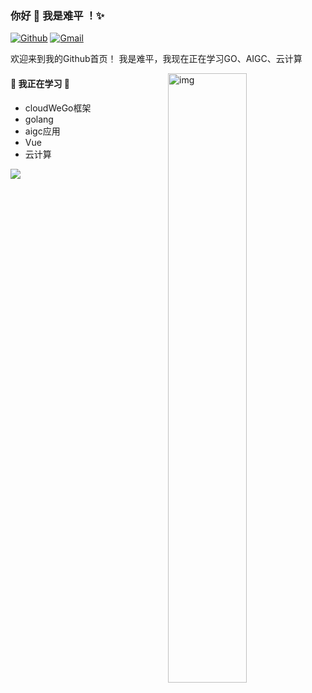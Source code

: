 ### 你好 👋 我是难平 ！✨


[![Github](https://img.shields.io/badge/-Github-000?style=flat&logo=Github&logoColor=white)](https://github.com/AdrianWangs)
[![Gmail](https://img.shields.io/badge/-Gmail-c14438?style=flat&logo=Gmail&logoColor=white)](wyz17601402786@gmail.com)


欢迎来到我的Github首页！ 我是难平，我现在正在学习GO、AIGC、云计算

<img align="right" alt="img" src="https://api.githubtrends.io/user/svg/AdrianWangs/repos?time_range=one_year&group=other&loc_metric=changed&theme=dark" width="50%" height="auto" />


#### 🌻 我正在学习 🌻
- cloudWeGo框架
- golang
- aigc应用
- Vue
- 云计算

<img src="https://github-readme-stats.vercel.app/api?username=AdrianWangs" />
